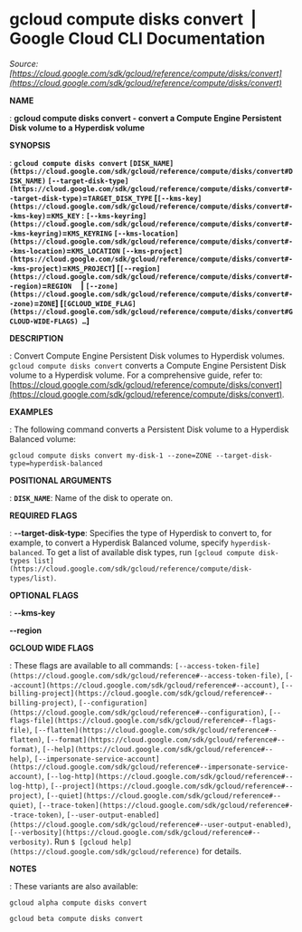 # gcloud compute disks convert  |  Google Cloud CLI Documentation

*Source: [https://cloud.google.com/sdk/gcloud/reference/compute/disks/convert](https://cloud.google.com/sdk/gcloud/reference/compute/disks/convert)*

**NAME**

: **gcloud compute disks convert - convert a Compute Engine Persistent Disk volume to a Hyperdisk volume**

**SYNOPSIS**

: **`gcloud compute disks convert` `[DISK_NAME](https://cloud.google.com/sdk/gcloud/reference/compute/disks/convert#DISK_NAME)` `[--target-disk-type](https://cloud.google.com/sdk/gcloud/reference/compute/disks/convert#--target-disk-type)`=`TARGET_DISK_TYPE` [`[--kms-key](https://cloud.google.com/sdk/gcloud/reference/compute/disks/convert#--kms-key)`=`KMS_KEY` : `[--kms-keyring](https://cloud.google.com/sdk/gcloud/reference/compute/disks/convert#--kms-keyring)`=`KMS_KEYRING` `[--kms-location](https://cloud.google.com/sdk/gcloud/reference/compute/disks/convert#--kms-location)`=`KMS_LOCATION` `[--kms-project](https://cloud.google.com/sdk/gcloud/reference/compute/disks/convert#--kms-project)`=`KMS_PROJECT`] [`[--region](https://cloud.google.com/sdk/gcloud/reference/compute/disks/convert#--region)`=`REGION`     | `[--zone](https://cloud.google.com/sdk/gcloud/reference/compute/disks/convert#--zone)`=`ZONE`] [`[GCLOUD_WIDE_FLAG](https://cloud.google.com/sdk/gcloud/reference/compute/disks/convert#GCLOUD-WIDE-FLAGS) …`]**

**DESCRIPTION**

: Convert Compute Engine Persistent Disk volumes to Hyperdisk volumes.
`gcloud compute disks convert` converts a Compute Engine Persistent
Disk volume to a Hyperdisk volume. For a comprehensive guide, refer to: [https://cloud.google.com/sdk/gcloud/reference/compute/disks/convert](https://cloud.google.com/sdk/gcloud/reference/compute/disks/convert).

**EXAMPLES**

: The following command converts a Persistent Disk volume to a Hyperdisk Balanced
volume:

```
gcloud compute disks convert my-disk-1 --zone=ZONE --target-disk-type=hyperdisk-balanced
```

**POSITIONAL ARGUMENTS**

: **`DISK_NAME`**:
Name of the disk to operate on.

**REQUIRED FLAGS**

: **--target-disk-type**:
Specifies the type of Hyperdisk to convert to, for example, to convert a
Hyperdisk Balanced volume, specify `hyperdisk-balanced`. To get a
list of available disk types, run `[gcloud compute disk-types
list](https://cloud.google.com/sdk/gcloud/reference/compute/disk-types/list)`.

**OPTIONAL FLAGS**

: **--kms-key**

**--region**

**GCLOUD WIDE FLAGS**

: These flags are available to all commands: `[--access-token-file](https://cloud.google.com/sdk/gcloud/reference#--access-token-file)`,
`[--account](https://cloud.google.com/sdk/gcloud/reference#--account)`, `[--billing-project](https://cloud.google.com/sdk/gcloud/reference#--billing-project)`,
`[--configuration](https://cloud.google.com/sdk/gcloud/reference#--configuration)`,
`[--flags-file](https://cloud.google.com/sdk/gcloud/reference#--flags-file)`,
`[--flatten](https://cloud.google.com/sdk/gcloud/reference#--flatten)`, `[--format](https://cloud.google.com/sdk/gcloud/reference#--format)`, `[--help](https://cloud.google.com/sdk/gcloud/reference#--help)`, `[--impersonate-service-account](https://cloud.google.com/sdk/gcloud/reference#--impersonate-service-account)`,
`[--log-http](https://cloud.google.com/sdk/gcloud/reference#--log-http)`,
`[--project](https://cloud.google.com/sdk/gcloud/reference#--project)`, `[--quiet](https://cloud.google.com/sdk/gcloud/reference#--quiet)`, `[--trace-token](https://cloud.google.com/sdk/gcloud/reference#--trace-token)`, `[--user-output-enabled](https://cloud.google.com/sdk/gcloud/reference#--user-output-enabled)`,
`[--verbosity](https://cloud.google.com/sdk/gcloud/reference#--verbosity)`.
Run `$ [gcloud help](https://cloud.google.com/sdk/gcloud/reference)` for details.

**NOTES**

: These variants are also available:

```
gcloud alpha compute disks convert
```

```
gcloud beta compute disks convert
```